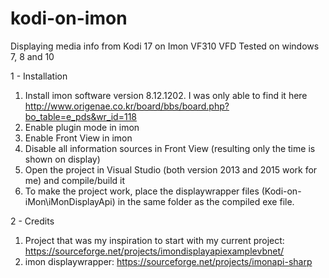 # kodi-on-imon
Displaying media info from Kodi 17 on Imon VF310 VFD
Tested on windows 7, 8 and 10

1 - Installation
1) Install imon software version 8.12.1202. I was only able to find it here http://www.origenae.co.kr/board/bbs/board.php?bo_table=e_pds&wr_id=118
2) Enable plugin mode in imon
3) Enable Front View in imon
4) Disable all information sources in Front View (resulting only the time is shown on display)
5) Open the project in Visual Studio (both version 2013 and 2015 work for me) and compile/build it
6) To make the project work, place the displaywrapper files (Kodi-on-iMon\iMonDisplayApi) in the same folder as the compiled exe file.

2 - Credits
1) Project that was my inspiration to start with my current project: https://sourceforge.net/projects/imondisplayapiexamplevbnet/
2) imon displaywrapper: https://sourceforge.net/projects/imonapi-sharp
